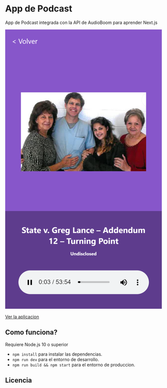 # App de Podcast 

App de Podcast integrada con la API de AudioBoom para aprender Next.js

![Captura de la app](./screenshot.png)

[Ver la aplicacion](https://podcast.royhg1496.now.sh)

## Como funciona?

Requiere Node.js 10 o superior

* `npm install` para instalar las dependencias.
* `npm run dev` para el entorno de desarrollo.
* `npm run build && npm start` para el entorno de produccion.

## Licencia 